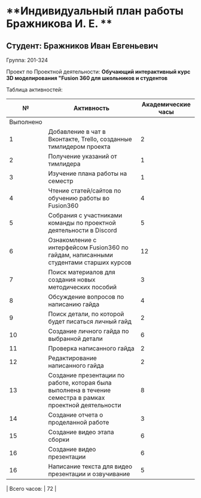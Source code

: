 # **Индивидуальный план работы Бражникова И. Е. **

Студент: Бражников Иван Евгеньевич
-
Группа: 201-324

Проект по Проектной деятельности: **Обучающий интерактивный курс 3D моделирования "Fusion 360 для школьников и студентов**

Таблица активностей:

| № | Активность | Академические часы |
| --- | --- | --- |
| Выполнено |
| 1 | Добавление в чат в Вконтакте, Trello, созданные тимлидером проекта | 2 |
| 2 | Получение указаний от тимлидера | 1 |
| 3 | Изучение плана работы на семестр | 1 |
| 4 | Чтение статей/сайтов по обучению работы во Fusion360| 4 |
| 5 | Собрания с участниками команды по проектной деятельности в Discord | 5 |
| 6 | Ознакомление с интерфейсом Fusion360 по гайдам, написанными студентами старших курсов | 12 |
| 7 | Поиск материалов для создания новых методических пособий | 3 |
| 8 | Обсуждение вопросов по написанию гайда | 4 | 
| 9 | Поиск детали, по которой будет писаться личный гайд | 2 | 
| 10 | Создание личного гайда по выбранной детали | 6 | 
| 11 | Проверка написанного гайда | 2 | 
| 12 | Редактирование написанного гайда | 2 | 
| 13 | Создание презентации по работе, которая была выполнена в течение семестра в рамках проектной деятельности | 8 | 
| 14 | Создание отчета о проделанной работе | 3 | 
| 15 | Создание видео этапа сборки | 6 | 
| 16 | Создание видео презентации | 6 | 
| 16 | Написание текста для видео презентации и озвучивание | 5 |

| Всего часов: | 72 |
